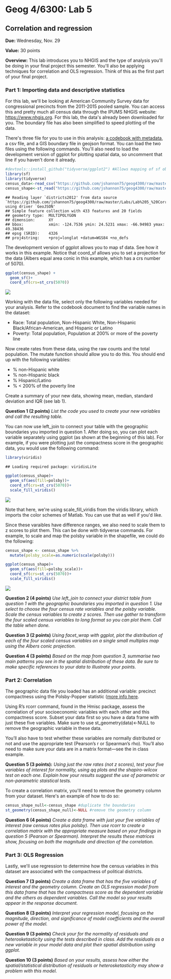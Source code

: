 Geog 4/6300: Lab 5
================

Correlation and regression
--------------------------

**Due:** Wednesday, Nov. 29

**Value:** 30 points

**Overview:** This lab introduces you to NHGIS and the type of analysis you'll be doing in your final project this semester. You'll also be applying techniques for correlation and OLS regression. Think of this as the first part of your final project.

### Part 1: Importing data and descriptive statistics

For this lab, we'll be looking at American Community Survey data for congressional precincts from the 2011-2015 pooled sample. You can access this and pretty much all census data through the IPUMS NHGIS website: <https://www.nhgis.org>. For this lab, the data's already been downloaded for you. The boundary file has also been simplified to speed plotting of the data.

There's three file for you to use in this analysis: [a codebook with metadata](https://github.com/jshannon75/geog4300/raw/master/Labs/Lab%205_%20Correlation%20and%20regression/nhgis0052_ds215_20155_2015_cd113th-114th_codebook.txt), a csv file, and a GIS boundary file in geojson format. You can load the two files using the following commands. You'll also need to load the development version of ggplot for plotting spatial data, so uncomment that line if you haven't done it already.

``` r
#devtools::install_github("tidyverse/ggplot2") #Allows mapping of sf objects
library(sf)
library(tidyverse)
census_data<-read_csv("https://github.com/jshannon75/geog4300/raw/master/Labs/Lab%205_%20Correlation%20and%20regression/nhgis0052_ds215_20155_2015_cd113th-114th.csv")
census_shape<-st_read("https://github.com/jshannon75/geog4300/raw/master/Labs/Lab%205_%20Correlation%20and%20regression/districts_2012.geojson")
```

    ## Reading layer `districts2012' from data source `https://github.com/jshannon75/geog4300/raw/master/Labs/Lab%205_%20Correlation%20and%20regression/districts_2012.geojson' using driver `GeoJSON'
    ## Simple feature collection with 433 features and 20 fields
    ## geometry type:  MULTIPOLYGON
    ## dimension:      XY
    ## bbox:           xmin: -124.7536 ymin: 24.5231 xmax: -66.94983 ymax: 49.38436
    ## epsg (SRID):    4326
    ## proj4string:    +proj=longlat +datum=WGS84 +no_defs

The development version of ggplot allows you to map sf data. See how it works in this example. Notice that coord\_sf allows you to set a projection for the data (Albers equal area conic in this example, which has a crs number of 5070).

``` r
ggplot(census_shape) +
  geom_sf()+
  coord_sf(crs=st_crs(5070))
```

![](Lab_5_correlation_and_regression_files/figure-markdown_github-ascii_identifiers/sf_data_plot-1.png)

Working with the data file, select only the following variables needed for your analysis. Refer to the codebook document to find the variable names in the dataset:

-   Race: Total population, Non-Hispanic White, Non-Hispanic Black/African-American, and Hispanic or Latino
-   Poverty: Total population, Population at 200% or more of the poverty line

Now create rates from these data, using the raw counts and the total population. The mutate function should allow you to do this. You should end up with the following variables:

-   % non-Hispanic white
-   % non-Hispanic black
-   % Hispanic/Latino
-   % &lt; 200% of the poverty line

Create a summary of your new data, showing mean, median, standard deviation and IQR (see lab 1).

**Question 1 (2 points)** *List the code you used to create your new variables and call the resulting table.*

You can now use left\_join to connect your table with the geographic boundaries you imported in question 1. After doing so, you can plot each variable separately using ggplot (as shown at the beginning of this lab). For example, if you were plotting just the compactness score in the geographic data, you would use the following command:

``` r
library(viridis)
```

    ## Loading required package: viridisLite

``` r
ggplot(census_shape)+
  geom_sf(aes(fill=polsby))+
  coord_sf(crs=st_crs(5070))+
  scale_fill_viridis()
```

![](Lab_5_correlation_and_regression_files/figure-markdown_github-ascii_identifiers/unnamed-chunk-2-1.png)

Note that here, we're using scale\_fill\_viridis from the viridis library, which imports the color schemes of Matlab. You can use that as well if you'd like.

Since these varaibles have difference ranges, we also need to scale them to z scores to plot them. This can be done with tidyverse commands. For example, to scale and map the polsby variable in the shapefile, we could do the following:

``` r
census_shape <- census_shape %>%
  mutate(polsby_scale=as.numeric(scale(polsby)))

ggplot(census_shape)+
  geom_sf(aes(fill=polsby_scale))+
  coord_sf(crs=st_crs(5070))+
  scale_fill_viridis()
```

![](Lab_5_correlation_and_regression_files/figure-markdown_github-ascii_identifiers/unnamed-chunk-3-1.png)

**Question 2 (4 points)** *Use left\_join to connect your district table from question 1 with the geographic boundaries you imported in question 1. Use select to choose the four census rate variables and the polsby variable. Scale the census variables to create z scores. Then use gather to transform the four scaled census variables to long format so you can plot them. Call the table when done.*

**Question 3 (2 points)** *Using facet\_wrap with ggplot, plot the distribution of each of the four scaled census variables on a single small multiples map using the Albers conic projection.*

**Question 4 (3 points)** *Based on the map from question 3, summarise two main patterns you see in the spatial distribution of these data. Be sure to make specific references to your data to illustrate your points.*

### Part 2: Correlation

The geographic data file you loaded has an additional variable: precinct compactness using the Polsby-Popper statistic ([more info here](https://www.azavea.com/blog/2016/07/11/measuring-district-compactness-postgis/).

Using R’s rcorr command, found in the Hmisc package, assess the correlation of your socioeconomic variables with each other and this compactness score. Subset your data first so you have a data frame with just these five variables. Make sure to use st\_geometry(data)&lt;-NULL to remove the geographic variable in these data.

You’ll also have to test whether these variables are normally distributed or not and use the appropriate test (Pearson’s r or Spearman’s rho). You’ll also need to make sure your data are in a matrix format—see the in class example.

**Question 5 (3 points):** *Using just the raw rates (not z scores), test your five variables of interest for normality, using qq plots and the shapiro-wilcox test on each one. Explain how your results suggest the use of parametric or non-parametric staistical tests.*

To create a correlation matrix, you'll need to remove the geometry column from your dataset. Here's an example of how to do so:

``` r
census_shape_null<-census_shape #duplicate the boundaries
st_geometry(census_shape_null)<-NULL #remove the geometry column
```

**Question 6 (4 points)** *Create a data frame with just your five variables of interest (raw census rates plus polsby). Then use rcorr to create a correlation matrix with the appropriate measure based on your findings in question 5 (Pearson or Spearman). Interpret the results these matrices show, focusing on both the magnitude and direction of the correlation.*

### Part 3: OLS Regression

Lastly, we'll use regression to determine how the census variables in this dataset are associated with the compactness of political districts.

**Question 7 (3 points)** *Create a data frame that has the five variables of interest and the geometry column. Create an OLS regression model from this data frame that has the compactness score as the dependent variable and the others as dependent variables. Call the model so your results appear in the response document.*

**Question 8 (3 points)** *Interpret your regression model, focusing on the magnitude, direction, and significance of model coefficients and the overall power of the model.*

**Question 9 (3 points)** *Check your for the normality of residuals and heterosketasticity using the tests described in class. Add the residuals as a new variable in your model data and plot their spatial distribution using ggplot.*

**Question 10 (3 points)** *Based on your results, assess how either the spatial/statistical distribution of residuals or heterosketasticity may show a problem with this model.*
